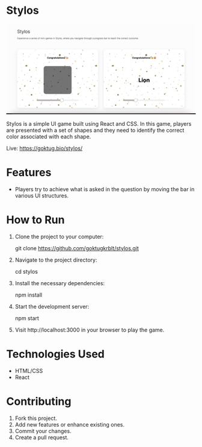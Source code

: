 # Stylos

![stylos-app](https://raw.githubusercontent.com/goktugkrblt/stylos/main/public/app-readme.png)

Stylos is a simple UI game built using React and CSS. In this game, players are presented with a set of shapes and they need to identify the correct color associated with each shape.

Live: https://goktug.bio/stylos/

# Features

- Players try to achieve what is asked in the question by moving the bar in various UI structures.

# How to Run

1. Clone the project to your computer:

    git clone https://github.com/goktugkrblt/stylos.git

2. Navigate to the project directory:

    cd stylos

3. Install the necessary dependencies:

    npm install

4. Start the development server:

    npm start

5. Visit http://localhost:3000 in your browser to play the game.

# Technologies Used

- HTML/CSS
- React

# Contributing
1. Fork this project.
2. Add new features or enhance existing ones.
3. Commit your changes.
4. Create a pull request.
